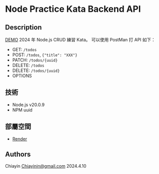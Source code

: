 # Node Practice Kata Backend API
## Description
[DEMO](https://node-practice-kata.onrender.com)
2024 年 Node.js CRUD 練習 Kata。
可以使用 PostMan 打 API 如下：
- GET: `/todos`
- POST: `/todos`, `{"title": "XXX"}`
- PATCH: `/todos/{uuid}`
- DELETE: `/todos`
- DELETE: `/todos/{uuid}`
- OPTIONS
## 技術
- Node.js v20.0.9
- NPM uuid
## 部屬空間
- [Render](https://render.com/)
## Authors
Chiayin
Chiayinin@gmail.com
2024.4.10
